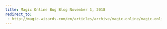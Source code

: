 ```yaml
---
title: Magic Online Bug Blog November 1, 2018
redirect_to:
 - http://magic.wizards.com/en/articles/archive/magic-online/magic-online-bug-blog-11-01-2018
---
```

